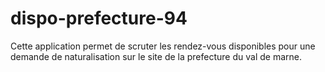 # dispo-prefecture-94

Cette application permet de scruter les rendez-vous disponibles pour une demande de naturalisation sur le site de la prefecture du val de marne.
